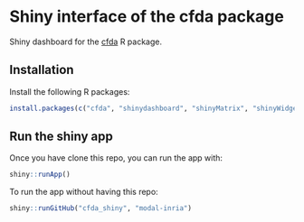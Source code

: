 # Shiny interface of the cfda package

Shiny dashboard for the [cfda](https://github.com/modal-inria/cfda) R package.

## Installation

Install the following R packages:

``` r
install.packages(c("cfda", "shinydashboard", "shinyMatrix", "shinyWidgets", "shinycssloaders", "dplyr", "DT", "plotly"))
```

## Run the shiny app

Once you have clone this repo, you can run the app with:

``` r
shiny::runApp()
```

To run the app without having this repo:

``` r
shiny::runGitHub("cfda_shiny", "modal-inria")
```
